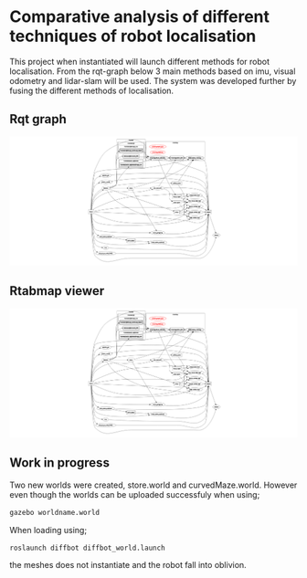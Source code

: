 # Comparative analysis of different techniques of robot localisation

 This project when instantiated will launch different methods for robot localisation. From the rqt-graph below 3 main methods based on imu, visual odometry and lidar-slam will be used. The system was developed further by fusing the different methods of localisation.



## Rqt graph

![alt text](https://github.com/darnelfab/diffbot_loc/blob/v5-dev/pictures/rqt.png?raw=true)

## Rtabmap viewer

![alt text](https://github.com/darnelfab/diffbot_loc/blob/v5-dev/pictures/rqt.png?raw=true)

## Work in progress

 Two new worlds were created, store.world and curvedMaze.world. However even though the worlds can be uploaded successfuly when using;

```sh
gazebo worldname.world

```

When loading using;

```sh
roslaunch diffbot diffbot_world.launch
```
the meshes does not instantiate and the robot fall into oblivion.

